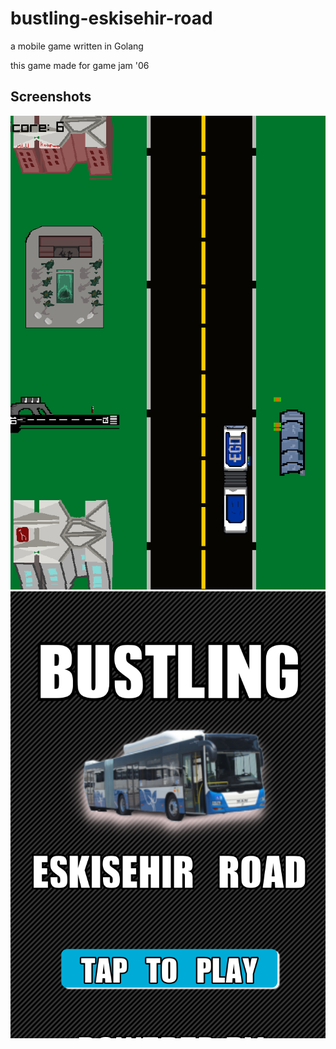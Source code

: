 # bustling-eskisehir-road
a mobile game written in Golang

this game made for game jam '06

## Screenshots
![gameplay](https://raw.githubusercontent.com/batuberksahin/bustling-eskisehir-road/master/gameplay.png "Gameplay")
![initial screen](https://raw.githubusercontent.com/batuberksahin/bustling-eskisehir-road/master/initial-screen.png "Initial Screen")
